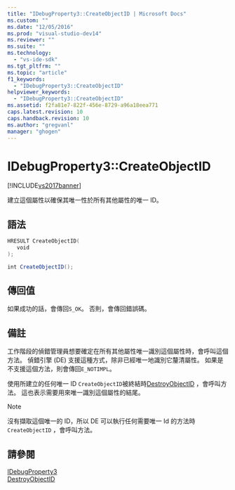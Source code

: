 ```yaml
---
title: "IDebugProperty3::CreateObjectID | Microsoft Docs"
ms.custom: ""
ms.date: "12/05/2016"
ms.prod: "visual-studio-dev14"
ms.reviewer: ""
ms.suite: ""
ms.technology: 
  - "vs-ide-sdk"
ms.tgt_pltfrm: ""
ms.topic: "article"
f1_keywords: 
  - "IDebugProperty3::CreateObjectID"
helpviewer_keywords: 
  - "IDebugProperty3::CreateObjectID"
ms.assetid: f2fa81e7-822f-456e-8729-a96a18eea771
caps.latest.revision: 10
caps.handback.revision: 10
ms.author: "gregvanl"
manager: "ghogen"
---
```

# IDebugProperty3::CreateObjectID
[!INCLUDE[vs2017banner](../../../code-quality/includes/vs2017banner.md)]

建立這個屬性以確保其唯一性於所有其他屬性的唯一 ID。  
  
## 語法  
  
```cpp  
HRESULT CreateObjectID(  
   void  
);  
```  
  
```c#  
int CreateObjectID();  
```  
  
## 傳回值  
 如果成功的話，會傳回`S_OK`。 否則，會傳回錯誤碼。  
  
## 備註  
 工作階段的偵錯管理員想要確定在所有其他屬性唯一識別這個屬性時，會呼叫這個方法。  偵錯引擎 \(DE\) 支援這種方式，除非已經唯一地識別它釐清屬性。  如果是不支援這個方法，則會傳回`E_NOTIMPL`。  
  
 使用所建立的任何唯一 ID `CreateObjectID`被終結時[DestroyObjectID](../../../extensibility/debugger/reference/idebugproperty3-destroyobjectid.md) ，會呼叫方法。 這也表示需要用來唯一識別這個屬性的結尾。  
  
> [!NOTE]
>  沒有擷取這個唯一的 ID，所以 DE 可以執行任何需要唯一 Id 的方法時`CreateObjectID` ，會呼叫方法。  
  
## 請參閱  
 [IDebugProperty3](../../../extensibility/debugger/reference/idebugproperty3.md)   
 [DestroyObjectID](../../../extensibility/debugger/reference/idebugproperty3-destroyobjectid.md)